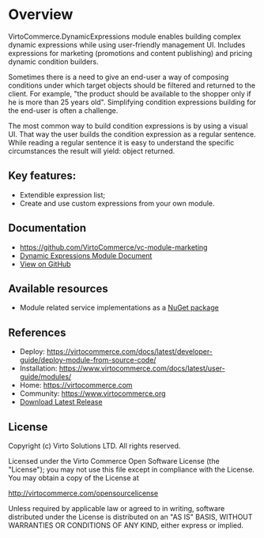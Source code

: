 
# Overview

VirtoCommerce.DynamicExpressions module enables building complex dynamic expressions while using user-friendly management UI. Includes expressions for marketing (promotions and content publishing) and pricing dynamic condition builders.

Sometimes there is a need to give an end-user a way of composing conditions under which target objects should be filtered and returned to the client. For example, "the product should be available to the shopper only if he is more than 25 years old". Simplifying condition expressions building for the end-user is often a challenge.

The most common way to build condition expressions is by using a visual UI. That way the user builds the condition expression as a regular sentence. While reading a regular sentence it is easy to understand the specific circumstances the result will yield: object returned. 

## Key features:

* Extendible expression list;
* Create and use custom expressions from your own module.

## Documentation

* https://github.com/VirtoCommerce/vc-module-marketing
* [Dynamic Expressions Module Document](/docs/index.md)
* [View on GitHub](https://github.com/VirtoCommerce/vc-module-dynamic-expressions)

## Available resources

* Module related service implementations as a <a href="https://www.nuget.org/packages/VirtoCommerce.DynamicExpressionsModule.Data" target="_blank">NuGet package</a>

## References

* Deploy: https://virtocommerce.com/docs/latest/developer-guide/deploy-module-from-source-code/
* Installation: https://www.virtocommerce.com/docs/latest/user-guide/modules/
* Home: https://virtocommerce.com
* Community: https://www.virtocommerce.org
* [Download Latest Release](https://github.com/VirtoCommerce/vc-module-dynamic-expressions/releases/)

## License

Copyright (c) Virto Solutions LTD.  All rights reserved.

Licensed under the Virto Commerce Open Software License (the "License"); you
may not use this file except in compliance with the License. You may
obtain a copy of the License at

http://virtocommerce.com/opensourcelicense

Unless required by applicable law or agreed to in writing, software
distributed under the License is distributed on an "AS IS" BASIS,
WITHOUT WARRANTIES OR CONDITIONS OF ANY KIND, either express or
implied.
